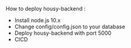 How to deploy housy-backend :
- Install node.js 10.x
- Change config/config.json to your database
- Deploy housy-backend with port 5000
- CICD 
